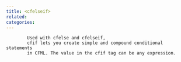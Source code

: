 ```yaml
---
title: <cfelseif>
related:
categories:
---
```



			Used with cfelse and cfelseif,
			cfif lets you create simple and compound conditional statements
			in CFML. The value in the cfif tag can be any expression.
		